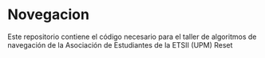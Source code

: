 # Novegacion
 Este repositorio contiene el código necesario para el taller de algoritmos de navegación de la Asociación de Estudiantes de la ETSII (UPM) Reset
